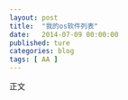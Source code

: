 ```yaml
---
layout: post
title:  "我的os软件列表"
date:   2014-07-09 00:00:00
published: ture
categories: blog
tags: [ AA ]
---
```


正文